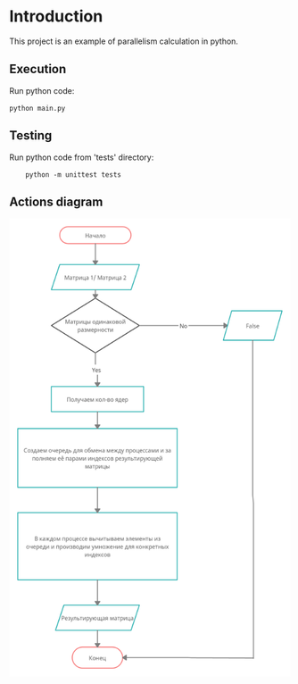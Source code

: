 # Introduction

This project is an example of parallelism calculation in python.

## Execution

Run python code:
   
    python main.py
    

## Testing
 
 Run python code from 'tests' directory:
 
        python -m unittest tests
        
## Actions diagram
![Alt](docs/ActionsDiagram.png)